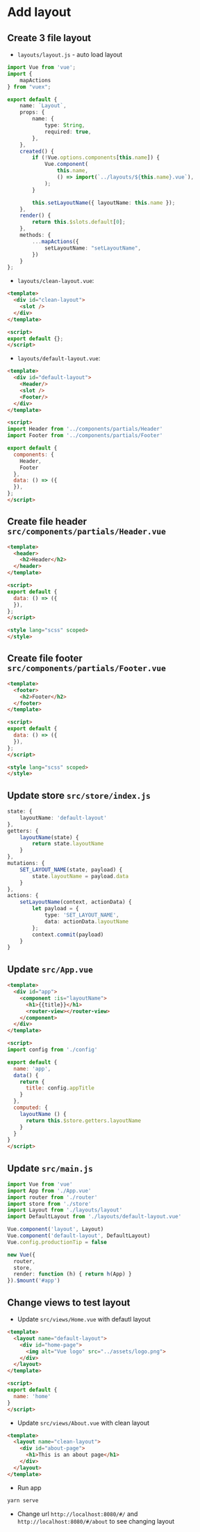 # Add layout

## Create 3 file layout

- `layouts/layout.js` - auto load layout

```ts
import Vue from 'vue';
import {
    mapActions
} from "vuex";

export default {
    name: `Layout`,
    props: {
        name: {
            type: String,
            required: true,
        },
    },
    created() {
        if (!Vue.options.components[this.name]) {
            Vue.component(
                this.name,
                () => import(`../layouts/${this.name}.vue`),
            );
        }

        this.setLayoutName({ layoutName: this.name });
    },
    render() {
        return this.$slots.default[0];
    },
    methods: {
        ...mapActions({
            setLayoutName: "setLayoutName",
        })
    }
};
```

- `layouts/clean-layout.vue`:

```html
<template>
  <div id="clean-layout">
    <slot />
  </div>
</template>

<script>
export default {};
</script>
```

- `layouts/default-layout.vue`:

```html
<template>
  <div id="default-layout">
    <Header/>
    <slot />
    <Footer/>
  </div>
</template>

<script>
import Header from '../components/partials/Header'
import Footer from '../components/partials/Footer'

export default {
  components: {
    Header,
    Footer
  },
  data: () => ({
  }),
};
</script>
```

## Create file header `src/components/partials/Header.vue`

```html
<template>
  <header>
    <h2>Header</h2>
  </header>
</template>

<script>
export default {
  data: () => ({
  }),
};
</script>

<style lang="scss" scoped>
</style>
```

## Create file footer `src/components/partials/Footer.vue`

```html
<template>
  <footer>
    <h2>Footer</h2>
  </footer>
</template>

<script>
export default {
  data: () => ({
  }),
};
</script>

<style lang="scss" scoped>
</style>
```

## Update store `src/store/index.js`

```ts
state: {
    layoutName: 'default-layout'
},
getters: {
    layoutName(state) {
        return state.layoutName
    }
},
mutations: {
    SET_LAYOUT_NAME(state, payload) {
        state.layoutName = payload.data
    }
},
actions: {
    setLayoutName(context, actionData) {
        let payload = {
            type: 'SET_LAYOUT_NAME',
            data: actionData.layoutName
        };
        context.commit(payload)
    }
}
```

## Update `src/App.vue`

```html
<template>
  <div id="app">
    <component :is="layoutName">
      <h1>{{title}}</h1>
      <router-view></router-view>
    </component>
  </div>
</template>

<script>
import config from './config'

export default {
  name: 'app',
  data() {
    return {
      title: config.appTitle
    }
  },
  computed: {
    layoutName () {
      return this.$store.getters.layoutName
    }
  }
}
</script>
```

## Update `src/main.js`

```ts
import Vue from 'vue'
import App from './App.vue'
import router from './router'
import store from './store'
import Layout from './layouts/layout'
import DefaultLayout from './layouts/default-layout.vue'

Vue.component('layout', Layout)
Vue.component('default-layout', DefaultLayout)
Vue.config.productionTip = false

new Vue({
  router,
  store,
  render: function (h) { return h(App) }
}).$mount('#app')

```

## Change views to test layout

- Update `src/views/Home.vue` with defautl layout

```html
<template>
  <layout name="default-layout">
    <div id="home-page">
      <img alt="Vue logo" src="../assets/logo.png">
    </div>
  </layout>
</template>

<script>
export default {
  name: 'home'
}
</script>
```

- Update `src/views/About.vue` with clean layout

```html
<template>
  <layout name="clean-layout">
    <div id="about-page">
      <h1>This is an about page</h1>
    </div>
  </layout>
</template>
```

- Run app

```bash
yarn serve
```

- Change url `http://localhost:8080/#/` and `http://localhost:8080/#/about` to see changing layout
